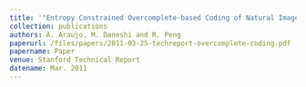 ```yaml
---
title: '"Entropy Constrained Overcomplete-based Coding of Natural Images,"'
collection: publications
authors: A. Araujo, M. Daneshi and R. Peng
paperurl: /files/papers/2011-03-25-techreport-overcomplete-coding.pdf
papername: Paper
venue: Stanford Technical Report
datename: Mar. 2011
---
```

